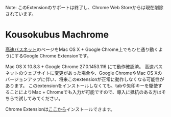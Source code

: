 Note: このExtensionのサポートは終了し、Chrome Web Storeからは現在削除されています。

Kousokubus Machrome
===================

[高速バスネット](https://www.kousokubus.net/PC/)のページをMac OS X + Google Chrome上でもひと通り動くようにするGoogle Chrome Extensionです。

Mac OS X 10.8.3 + Google Chrome 27.0.1453.116 にて動作確認済。
高速バスネットのウェブサイトに変更があった場合や、Google ChromeやMac OS Xのバージョンアップに伴い、将来このextensionが正常に動作しなくなる可能性があります。
このextensionをインストールしなくても、tabや矢印キーを駆使することによりMac + Chromeでも入力が可能ですので、導入に抵抗のある方はそちらで試してみてください。

Chrome Extensionは[ここから](https://chrome.google.com/webstore/detail/kousokubus-machrome/fkkjggkajhdmnaakjcmgnbbaaakfgagk)インストールできます。
